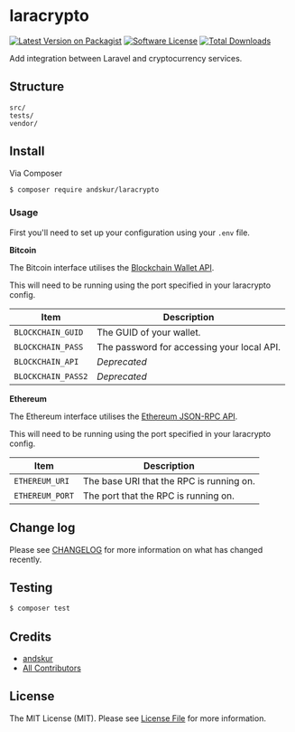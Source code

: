 # laracrypto

[![Latest Version on Packagist][ico-version]][link-packagist]
[![Software License][ico-license]](LICENSE.md)
[![Total Downloads][ico-downloads]][link-downloads]

Add integration between Laravel and cryptocurrency services.

## Structure

```
src/
tests/
vendor/
```

## Install

Via Composer

``` bash
$ composer require andskur/laracrypto
```

### Usage

First you'll need to set up your configuration using your `.env` file.

**Bitcoin**

The Bitcoin interface utilises the [Blockchain Wallet API].

This will need to be running using the port specified in your laracrypto config.

Item               | Description
------------------ | --------------
`BLOCKCHAIN_GUID`  | The GUID of your wallet.
`BLOCKCHAIN_PASS`  | The password for accessing your local API.
`BLOCKCHAIN_API`   | _Deprecated_
`BLOCKCHAIN_PASS2` | _Deprecated_

**Ethereum**

The Ethereum interface utilises the [Ethereum JSON-RPC API].

This will need to be running using the port specified in your laracrypto config.

Item               | Description
------------------ | --------------
`ETHEREUM_URI`     | The base URI that the RPC is running on.
`ETHEREUM_PORT`    | The port that the RPC is running on.

## Change log

Please see [CHANGELOG](CHANGELOG.md) for more information on what has changed recently.

## Testing

``` bash
$ composer test
```

## Credits

- [andskur][link-author]
- [All Contributors][link-contributors]

## License

The MIT License (MIT). Please see [License File](LICENSE.md) for more information.

[Blockchain Wallet API]: https://github.com/blockchain/service-my-wallet-v3
[Ethereum JSON-RPC API]: https://github.com/ethereum/wiki/wiki/JSON-RPC

[ico-version]: https://img.shields.io/packagist/v/andskur/laracrypto.svg?style=flat-square
[ico-license]: https://img.shields.io/badge/license-MIT-brightgreen.svg?style=flat-square
[ico-downloads]: https://img.shields.io/packagist/dt/andskur/laracrypto.svg?style=flat-square

[link-packagist]: https://packagist.org/packages/andskur/laracrypto
[link-code-quality]: https://codecov.io/gh/andskur/laracrypto
[link-downloads]: https://packagist.org/packages/andskur/laracrypto
[link-author]: https://github.com/andskur
[link-contributors]: ../../contributors

